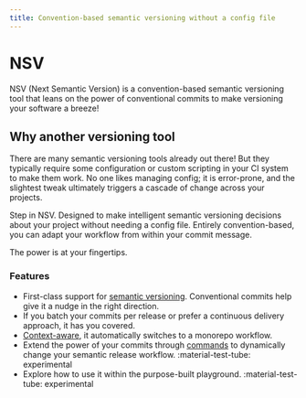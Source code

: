 ```yaml
---
title: Convention-based semantic versioning without a config file
---
```


# NSV

NSV (Next Semantic Version) is a convention-based semantic versioning tool that leans on the power of conventional commits to make versioning your software a breeze!

## Why another versioning tool

There are many semantic versioning tools already out there! But they typically require some configuration or custom scripting in your CI system to make them work. No one likes managing config; it is error-prone, and the slightest tweak ultimately triggers a cascade of change across your projects.

Step in NSV. Designed to make intelligent semantic versioning decisions about your project without needing a config file. Entirely convention-based, you can adapt your workflow from within your commit message.

The power is at your fingertips.

### Features

- First-class support for <u>semantic versioning</u>. Conventional commits help give it a nudge in the right direction.
- If you batch your commits per release or prefer a continuous delivery approach, it has you covered.
- <u>Context-aware</u>, it automatically switches to a monorepo workflow.
- Extend the power of your commits through <u>commands</u> to dynamically change your semantic release workflow. <span class="rounded-pill">:material-test-tube: experimental</span>
- Explore how to use it within the purpose-built playground. <span class="rounded-pill">:material-test-tube: experimental</span>
